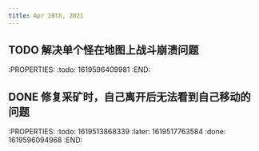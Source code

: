 ```yaml
---
title: Apr 28th, 2021
---
```


## TODO 解决单个怪在地图上战斗崩溃问题
:PROPERTIES:
:todo: 1619596409981
:END:
##
## DONE 修复采矿时，自己离开后无法看到自己移动的问题
:PROPERTIES:
:todo: 1619513868339
:later: 1619517763584
:done: 1619596094968
:END: